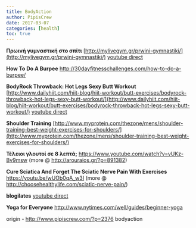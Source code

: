 ```yaml
---
title: BodyAction
author: PipisCrew
date: 2017-03-07
categories: [health]
toc: true
---
```


**Πρωινή γυμναστική στο σπίτι**
[http://mylivegym.gr/prwini-gymnastiki/](http://mylivegym.gr/prwini-gymnastiki/)
[youtube direct](http://www.youtube.com/watch?v=-mJjfZsPe7w)

**How To Do A Burpee**
[http://30dayfitnesschallenges.com/how-to-do-a-burpee/ ](http://30dayfitnesschallenges.com/how-to-do-a-burpee/ )

**BodyRock Throwback: Hot Legs Sexy Butt Workout**
[http://www.dailyhiit.com/hiit-blog/hiit-workout/butt-exercises/bodyrock-throwback-hot-legs-sexy-butt-workout/](http://www.dailyhiit.com/hiit-blog/hiit-workout/butt-exercises/bodyrock-throwback-hot-legs-sexy-butt-workout/)
[youtube direct](http://www.youtube.com/watch?v=EE4ItYpx-j0)

**Shoulder Training**
[http://www.myprotein.com/thezone/mens/shoulder-training-best-weight-exercises-for-shoulders/](http://www.myprotein.com/thezone/mens/shoulder-training-best-weight-exercises-for-shoulders/)

**Τέλειοι γλουτοί σε 8 λεπτά;**
https://www.youtube.com/watch?v=vUKz-Bv9msw (more @ http://arouraios.gr/?p=891382)

**Cure Sciatica And Forget The Sciatic Nerve Pain With Exercises**
https://youtu.be/wUOb0qA_w3I (more @ http://choosehealthylife.com/sciatic-nerve-pain/)

**blogilates**
[youtube direct](https://www.youtube.com/user/blogilates)

**Yoga for Everyone**
http://www.nytimes.com/well/guides/beginner-yoga

origin - http://www.pipiscrew.com/?p=2376 bodyaction
